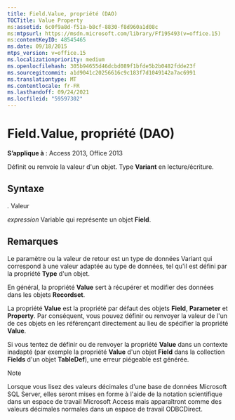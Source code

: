 ```yaml
---
title: Field.Value, propriété (DAO)
TOCTitle: Value Property
ms:assetid: 6c0f9a8d-f51a-b8cf-8830-f8d960a1d08c
ms:mtpsurl: https://msdn.microsoft.com/library/Ff195493(v=office.15)
ms:contentKeyID: 48545465
ms.date: 09/18/2015
mtps_version: v=office.15
ms.localizationpriority: medium
ms.openlocfilehash: 305b94655d46dcbd089f1bfde5b2b0482fdde23f
ms.sourcegitcommit: a1d9041c20256616c9c183f7d1049142a7ac6991
ms.translationtype: MT
ms.contentlocale: fr-FR
ms.lasthandoff: 09/24/2021
ms.locfileid: "59597302"
---
```

# <a name="fieldvalue-property-dao"></a>Field.Value, propriété (DAO)


**S’applique à** : Access 2013, Office 2013

Définit ou renvoie la valeur d'un objet. Type **Variant** en lecture/écriture.

## <a name="syntax"></a>Syntaxe

*.* Valeur

*expression* Variable qui représente un objet **Field**.

## <a name="remarks"></a>Remarques

Le paramètre ou la valeur de retour est un type de données Variant qui correspond à une valeur adaptée au type de données, tel qu'il est défini par la propriété **Type** d'un objet.

En général, la propriété **Value** sert à récupérer et modifier des données dans les objets **Recordset**.

La propriété **Value** est la propriété par défaut des objets **Field**, **Parameter** et **Property**. Par conséquent, vous pouvez définir ou renvoyer la valeur de l'un de ces objets en les référençant directement au lieu de spécifier la propriété **Value**.

Si vous tentez de définir ou de renvoyer la propriété **Value** dans un contexte inadapté (par exemple la propriété **Value** d'un objet **Field** dans la collection **Fields** d'un objet **TableDef**), une erreur piégeable est générée.


> [!NOTE]
> Lorsque vous lisez des valeurs décimales d'une base de données Microsoft SQL Server, elles seront mises en forme à l'aide de la notation scientifique dans un espace de travail Microsoft Access mais apparaîtront comme des valeurs décimales normales dans un espace de travail ODBCDirect.


